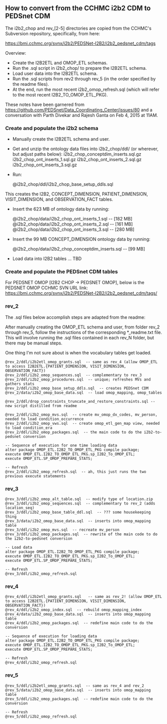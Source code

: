 ## How to convert from the CCHMC i2b2 CDM to PEDSnet CDM

The i2b2_chop and rev_[2-5] directories are copied from the CCHMC's Subversion repository, specifically, from here:

https://bmi.cchmc.org/svnx/i2b2/PEDSNet-I2B2/i2b2_pedsnet_cdm/tags

Overview:

* Create the I2B2ETL and OMOP_ETL schemas.
* Run the .sql script in i2b2_chop/ to prepare the I2B2ETL schema.
* Load user data into the I2B2ETL schema.
* Run the .sql scripts from rev2 through rev_5 (in the order specified by the readme files).
* At the end, run the most recent i2b2_omop_refresh.sql (which will refer to the most recent I2B2_TO_OMOP_ETL_PKG).

These notes have been garnered from https://github.com/PEDSnet/Data_Coordinating_Center/issues/80 and a conversation with Parth Divekar and Rajesh Ganta on Feb 4, 2015 at 11AM.

### Create and populate the i2b2 schema

* Manually create the I2B2ETL schema and user.
* Get and unzip the ontology data files into i2b2_chop/ddl/ (or wherever, but adjust paths below):
i2b2_chop_conceptdim_inserts.sql.gz
i2b2_chop_ont_inserts_1.sql.gz
i2b2_chop_ont_inserts_2.sql.gz
i2b2_chop_ont_inserts_3.sql.gz
* Run:

    @i2b2_chop/ddl/i2b2_chop_base_setup_ddls.sql

This creates the I2B2, CONCEPT_DIMENSION, PATIENT_DIMENSION, VISIT_DIMENSION, and OBSERVATION_FACT tables.

* Insert the 623 MB of ontology data by running:

    @i2b2_chop/data/i2b2_chop_ont_inserts_1.sql -- [182 MB]
    @i2b2_chop/data/i2b2_chop_ont_inserts_2.sql -- [161 MB]
    @i2b2_chop/data/i2b2_chop_ont_inserts_3.sql -- [280 MB]

* Insert the 99 MB CONCEPT_DIMENSION ontology data by running:

    @i2b2_chop/data/i2b2_chop_conceptdim_inserts.sql -- [99 MB]

* Load data into I2B2 tables ... TBD

### Create and populate the PEDSnet CDM tables
 
For PEDSNET OMOP [I2B2 CHOP -> PEDSNET OMOP], below is the PEDSNET OMOP CCHMC SVN URL link:
https://bmi.cchmc.org/svnx/i2b2/PEDSNet-I2B2/i2b2_pedsnet_cdm/tags/

### rev_2

The .sql files below accomplish steps are adapted from the readme:

After manually creating the OMOP_ETL schema and user, from folder
rev_2 through rev_5, follow the instructions of the corresponding
*_readme.txt file.  This will involve running the .sql files contained
in each rev_N folder, but there may be manual steps.

One thing I'm not sure about is when the vocabulary tables get loaded.

    @rev_2/ddl/i2b2etl_omop_grants.sql  -- same as rev_4 (allow OMOP_ETL to access I2B2ETL.{PATIENT_DIMENSION, VISIT_DIMENSION, OBSERVATION_FACT})
    @rev_2/ddl/i2b2_omop_sequences.sql  -- complementary to rev_3
    @rev_2/ddl/i2b2_omop_procedures.sql  -- unique; refreshes MVs and gathers stats
    @rev_2/ddl/i2b2_omop_base_setup_ddls.sql  -- creates PEDSnet CDM 
    @rev_2/data/i2b2_omop_base_data.sql  -- load omop_mapping, omop_tables

    @rev_2/ddl/drop_constraints_truncate_and_restore_constraints.sql -- new script distilled from readme
    
    @rev_2/ddl/i2b2_omop_mvs.sql  -- create mv_omop_dx_codes, mv_person, needed to load condition_occurrence
    @rev_2/ddl/i2b2_omop_vws.sql  -- create omop_etl_gen_map view, needed to load condition_era
    @rev_2/ddl/i2b2_omop_packages.sql  -- the main code to do the i2b2-to-pedsnet conversion

    -- Sequence of execution for one time loading data
    alter package OMOP_ETL.I2B2_TO_OMOP_ETL_PKG compile package; 
    execute OMOP_ETL.I2B2_TO_OMOP_ETL_PKG.sp_I2B2_To_OMOP_ETL;
    execute OMOP_ETL.SP_OMOP_PREPARE_STATS;

    -- Refresh
    @rev_2/ddl/i2b2_omop_refresh.sql  -- ah, this just runs the two previous execute statements

### rev_3

    @rev_3/ddl/i2b2_omop_alt_table.sql  -- modify type of location.zip
    @rev_3/ddl/i2b2_omop_sequences.sql  -- complementary to rev_2 (adds location_seq)
    @rev_3/ddl/i2b2_omop_base_table_ddl.sql  -- ??? some housekeeping thing
    @rev_3/data/i2b2_omop_base_data.sql  -- inserts into omop_mapping table
    @rev_3/ddl/i2b2_omop_mvs.sql  -- recreate mv_person
    @rev_3/ddl/i2b2_omop_packages.sql  -- rewrite of the main code to do the i2b2-to-pedsnet conversion

    -- Load data
    alter package OMOP_ETL.I2B2_TO_OMOP_ETL_PKG compile package; 
    execute OMOP_ETL.I2B2_TO_OMOP_ETL_PKG.sp_I2B2_To_OMOP_ETL;
    execute OMOP_ETL.SP_OMOP_PREPARE_STATS;

    -- Refresh
    @rev_3/ddl/i2b2_omop_refresh.sql

### rev_4

    @rev_4/ddl/i2b2etl_omop_grants.sql   -- same as rev_2! (allow OMOP_ETL to access I2B2ETL.{PATIENT_DIMENSION, VISIT_DIMENSION, OBSERVATION_FACT})
    @rev_4/ddl/i2b2_omop_index.sql  -- rebuild omop_mapping_index
    @rev_4/data/i2b2_omop_base_data.sql  -- inserts into omop_mapping table
    @rev_4/ddl/i2b2_omop_packages.sql  -- redefine main code to do the conversion

    -- Sequence of execution for loading data
    alter package OMOP_ETL.I2B2_TO_OMOP_ETL_PKG compile package; 
    execute OMOP_ETL.I2B2_TO_OMOP_ETL_PKG.sp_I2B2_To_OMOP_ETL;
    execute OMOP_ETL.SP_OMOP_PREPARE_STATS;

    -- Refresh
    @rev_4/ddl/i2b2_omop_refresh.sql

### rev_5

    @rev_5/ddl/i2b2etl_omop_grants.sql  -- same as rev_4 and rev_2
    @rev_5/data/i2b2_omop_base_data.sql  -- inserts into omop_mapping table
    @rev_5/ddl/i2b2_omop_packages.sql  -- redefine main code to do the conversion

    -- Refresh
    @rev_5/ddl/i2b2_omop_refresh.sql
